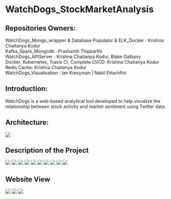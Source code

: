 # WatchDogs_StockMarketAnalysis
## Repositories Owners:

WatchDogs_Mongo_wrapper & Database Populator & ELK_Docker : Krishna Chaitanya Kodur  
Kafka_Spark_Mongodb : Prashanth Thipparthi  
WatchDogs_APIServer : Krishna Chaitanya Kodur, Blake Galbavy  
Docker, Kubernetes, Travis CI, Complete CI/CD: Krishna Chaitanya Kodur  
Redis Cache: Krishna Chaitanya Kodur  
WatchDogs_Visualisation : Ian Kresyman   |   Nabil Ettachfini  

## Introduction:  
WatchDogs is a web-based analytical tool developed to help visualize the relationship between stock activity and market sentiment using Twitter data.  

## Architecture:

![](images/architecture.PNG)

## Description of the Project

![](images/img1.PNG)
![](images/img2.PNG)
![](images/img3.PNG)
![](images/img4.PNG)
![](images/img5.PNG)
![](images/img6.PNG)
![](images/img7.PNG)
![](images/img8.PNG)
![](images/img9.PNG)
![](images/img10.PNG)

## Website View
![](images/website1.jpg)
![](images/website2.jpg)
![](images/website3.jpg)

